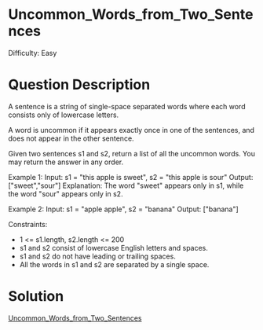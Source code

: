 
# Uncommon_Words_from_Two_Sentences

Difficulty: Easy

# Question Description

A sentence is a string of single-space separated words where each word consists only of lowercase letters.

A word is uncommon if it appears exactly once in one of the sentences, and does not appear in the other sentence.

Given two sentences s1 and s2, return a list of all the uncommon words. You may return the answer in any order.

Example 1:
Input: s1 = "this apple is sweet", s2 = "this apple is sour"
Output: ["sweet","sour"]
Explanation:
The word "sweet" appears only in s1, while the word "sour" appears only in s2.

Example 2:
Input: s1 = "apple apple", s2 = "banana"
Output: ["banana"]

Constraints:

- 1 <= s1.length, s2.length <= 200
- s1 and s2 consist of lowercase English letters and spaces.
- s1 and s2 do not have leading or trailing spaces.
- All the words in s1 and s2 are separated by a single space.

# Solution

[Uncommon_Words_from_Two_Sentences]([884]Uncommon_Words_from_Two_Sentences.py)

    